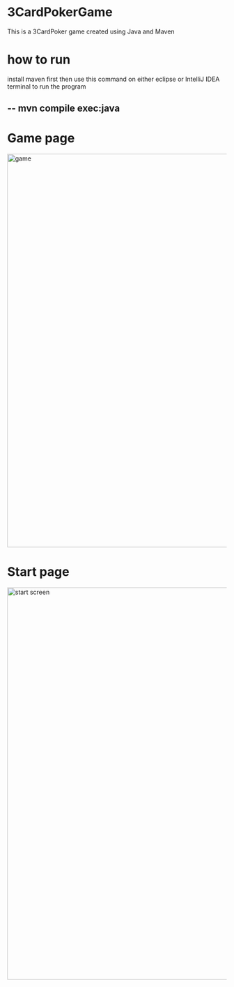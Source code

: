 # 3CardPokerGame
This is a 3CardPoker game created using Java and Maven 

# how to run
install maven first
then use this command on either eclipse or IntelliJ IDEA terminal to run the program

--
mvn compile exec:java
--

# Game page 
<img width="902" alt="game" src="https://user-images.githubusercontent.com/91904744/227375739-600135e3-191f-48d7-9e4e-65ae7f8748ab.png">

# Start page
<img width="899" alt="start screen" src="https://user-images.githubusercontent.com/91904744/227375896-600a7e79-5ca4-4122-a36b-23f330f4f53a.png">

